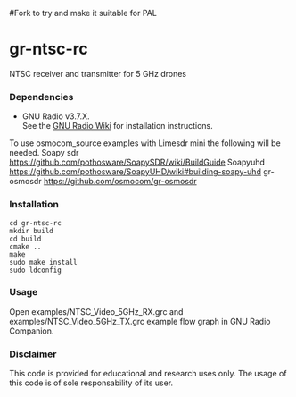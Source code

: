 #Fork to try and make it suitable for PAL

# gr-ntsc-rc
NTSC receiver and transmitter for 5 GHz drones

### Dependencies

- GNU Radio v3.7.X. <br> See the [GNU Radio Wiki](http://gnuradio.org/redmine/projects/gnuradio/wiki/InstallingGR) for installation instructions.

To use osmocom_source examples with Limesdr mini the following will be needed.
Soapy sdr
https://github.com/pothosware/SoapySDR/wiki/BuildGuide
Soapyuhd
https://github.com/pothosware/SoapyUHD/wiki#building-soapy-uhd
gr-osmosdr
https://github.com/osmocom/gr-osmosdr
### Installation

```
cd gr-ntsc-rc
mkdir build
cd build
cmake ..
make
sudo make install
sudo ldconfig
```

### Usage

Open examples/NTSC_Video_5GHz_RX.grc and examples/NTSC_Video_5GHz_TX.grc example flow graph in GNU Radio Companion.

### Disclaimer

This code is provided for educational and research uses only. The usage of this code is of sole responsability of its user. 
